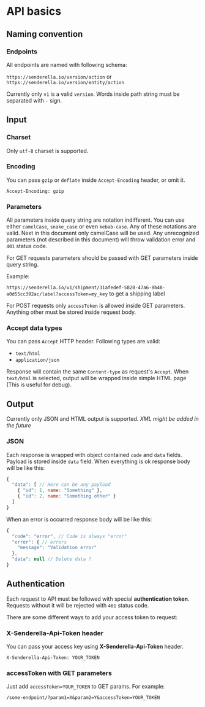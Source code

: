 # API basics

## Naming convention

### Endpoints

All endpoints are named with following schema:

`https://senderella.io/version/action` or `https://senderella.io/version/entity/action`

Currently only `v1` is a valid `version`. Words inside path string must be separated with `-` sign.

## Input

### Charset

Only `utf-8` charset is supported.

### Encoding

You can pass `gzip` or `deflate` inside `Accept-Encoding` header, or omit it.

`
Accept-Encoding: gzip
`

### Parameters

All parameters inside query string are notation indifferent. You can use either `camelCase`, `snake_case` or even `kebab-case`. Any of these notations are valid. Next in this document only camelCase will be used. Any unrecognized parameters (not described in this document) will throw validation error and `401` status code.

For GET requests parameters should be passed with GET parameters inside query string.

Example:

`https://senderella.io/v1/shipment/31afedef-5820-47a6-8b48-a0d55cc392ac/label?accessToken=my_key` to get a shipping label

For POST requests only `accessToken` is allowed inside GET parameters. Anything other must be stored inside request body.


### Accept data types

You can pass `Accept` HTTP header. Following types are valid:

* `text/html`
* `application/json`

Response will contain the same `Content-type` as request's `Accept`. When `text/html` is selected, output will be wrapped inside simple HTML page (This is useful for debug).

## Output

Currently only JSON and HTML output is supported. *XML might be added in the future*

### JSON

Each response is wrapped with object contained `code` and `data` fields. Payload is stored inside `data` field.
When everything is ok response body will be like this:

```js
{
  "data": [ // Here can be any payload
    { "id": 1, name: "Something" },
    { "id": 2, name: "Something other" }
  ]
}
```

When an error is occurred response body will be like this:

```js
{
  "code": "error", // Code is always "error"
  "error": { // errors
    "message": "Validation error"
  },
  "data": null // Delete data ?
}
```

## Authentication

Each request to API must be followed with special **authentication token**. Requests without it will be rejected with `401` status code.

There are some different ways to add your access token to request:

### X-Senderella-Api-Token header

You can pass your access key using **X-Senderella-Api-Token** header.

`
X-Senderella-Api-Token: YOUR_TOKEN
`

### accessToken with GET parameters

Just add `accessToken=YOUR_TOKEN` to GET params. For example:

`
/some-endpoint/?param1=X&param2=Y&accessToken=YOUR_TOKEN
`
